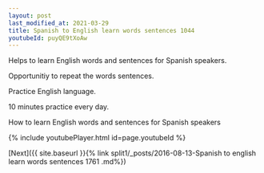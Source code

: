 ```yaml
---
layout: post
last_modified_at: 2021-03-29
title: Spanish to English learn words sentences 1044 
youtubeId: puyQE9tXoAw
---
```

 
 
Helps to learn English words and sentences for Spanish speakers.

Opportunitiy to repeat the words sentences. 

Practice English language. 
 
10 minutes practice every day. 
 
How to learn English words and sentences for Spanish speakers 
 
{% include youtubePlayer.html id=page.youtubeId %}
 
 
[Next]({{ site.baseurl }}{% link  split1/_posts/2016-08-13-Spanish to english learn words sentences 1761 .md%})
 
